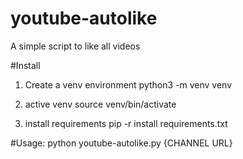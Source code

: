 # youtube-autolike
A simple script to like all videos

#Install
1.  Create a venv environment
    python3 -m venv venv

2. active venv
    source venv/bin/activate

3. install requirements
    pip -r install requirements.txt
    

#Usage:
python youtube-autolike.py {CHANNEL URL}